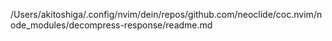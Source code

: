 /Users/akitoshiga/.config/nvim/dein/repos/github.com/neoclide/coc.nvim/node_modules/decompress-response/readme.md
